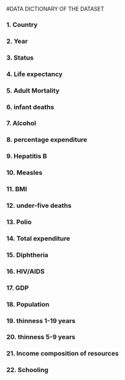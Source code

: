 #DATA DICTIONARY OF THE DATASET
### 1.	Country
### 2.	Year
### 3.	Status
### 4.	Life expectancy
### 5.	Adult Mortality
### 6.	infant deaths
### 7.	Alcohol
### 8.	percentage expenditure
### 9.	Hepatitis B
### 10.	Measles
### 11.	BMI
### 12.	under-five deaths
### 13.	Polio
### 14.	Total expenditure
### 15.	Diphtheria
### 16.	HIV/AIDS
### 17.	GDP
### 18.	Population
### 19.	thinness 1-19 years
### 20.	thinness 5-9 years
### 21.	Income composition of resources
### 22.	Schooling
